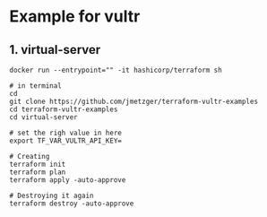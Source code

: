 # Example for vultr 

## 1. virtual-server 

```
docker run --entrypoint="" -it hashicorp/terraform sh
```

```
# in terminal
cd
git clone https://github.com/jmetzger/terraform-vultr-examples
cd terraform-vultr-examples
cd virtual-server
```

```
# set the righ value in here
export TF_VAR_VULTR_API_KEY=
```

```
# Creating 
terraform init
terraform plan
terraform apply -auto-approve
``` 

```
# Destroying it again
terraform destroy -auto-approve
```

